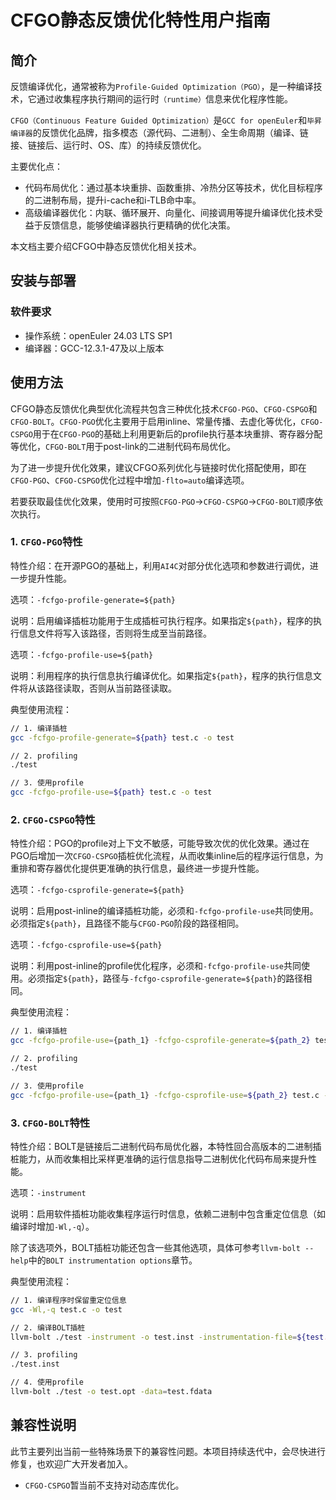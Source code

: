# CFGO静态反馈优化特性用户指南

## 简介

反馈编译优化，通常被称为`Profile-Guided Optimization（PGO）`，是一种编译技术，它通过收集程序执行期间的运行时`（runtime）`信息来优化程序性能。

`CFGO（Continuous Feature Guided Optimization）`是`GCC for openEuler`和`毕昇编译器`的反馈优化品牌，指多模态（源代码、二进制）、全生命周期（编译、链接、链接后、运行时、OS、库）的持续反馈优化。

主要优化点：

* 代码布局优化：通过基本块重排、函数重排、冷热分区等技术，优化目标程序的二进制布局，提升i-cache和i-TLB命中率。
* 高级编译器优化：内联、循环展开、向量化、间接调用等提升编译优化技术受益于反馈信息，能够使编译器执行更精确的优化决策。

本文档主要介绍CFGO中静态反馈优化相关技术。

## 安装与部署

### 软件要求

* 操作系统：openEuler 24.03 LTS SP1
* 编译器：GCC-12.3.1-47及以上版本

## 使用方法

CFGO静态反馈优化典型优化流程共包含三种优化技术`CFGO-PGO`、`CFGO-CSPGO`和`CFGO-BOLT`。`CFGO-PGO`优化主要用于启用inline、常量传播、去虚化等优化，`CFGO-CSPGO`用于在`CFGO-PGO`的基础上利用更新后的profile执行基本块重排、寄存器分配等优化，`CFGO-BOLT`用于post-link的二进制代码布局优化。

为了进一步提升优化效果，建议CFGO系列优化与链接时优化搭配使用，即在`CFGO-PGO`、`CFGO-CSPGO`优化过程中增加`-flto=auto`编译选项。

若要获取最佳优化效果，使用时可按照`CFGO-PGO`->`CFGO-CSPGO`->`CFGO-BOLT`顺序依次执行。

### 1. `CFGO-PGO`特性

特性介绍：在开源PGO的基础上，利用`AI4C`对部分优化选项和参数进行调优，进一步提升性能。

选项：`-fcfgo-profile-generate=${path}`

说明：启用编译插桩功能用于生成插桩可执行程序。如果指定`${path}`，程序的执行信息文件将写入该路径，否则将生成至当前路径。

选项：`-fcfgo-profile-use=${path}`

说明：利用程序的执行信息执行编译优化。如果指定`${path}`，程序的执行信息文件将从该路径读取，否则从当前路径读取。

典型使用流程：

```bash
// 1. 编译插桩
gcc -fcfgo-profile-generate=${path} test.c -o test

// 2. profiling
./test

// 3. 使用profile
gcc -fcfgo-profile-use=${path} test.c -o test
```

### 2. `CFGO-CSPGO`特性

特性介绍：PGO的profile对上下文不敏感，可能导致次优的优化效果。通过在PGO后增加一次`CFGO-CSPGO`插桩优化流程，从而收集inline后的程序运行信息，为重排和寄存器优化提供更准确的执行信息，最终进一步提升性能。

选项：`-fcfgo-csprofile-generate=${path}`

说明：启用post-inline的编译插桩功能，必须和`-fcfgo-profile-use`共同使用。必须指定`${path}`，且路径不能与`CFGO-PGO`阶段的路径相同。

选项：`-fcfgo-csprofile-use=${path}`

说明：利用post-inline的profile优化程序，必须和`-fcfgo-profile-use`共同使用。必须指定`${path}`，路径与`-fcfgo-csprofile-generate=${path}`的路径相同。

典型使用流程：

```bash
// 1. 编译插桩
gcc -fcfgo-profile-use={path_1} -fcfgo-csprofile-generate=${path_2} test.c -o test

// 2. profiling
./test

// 3. 使用profile
gcc -fcfgo-profile-use={path_1} -fcfgo-csprofile-use=${path_2} test.c -o test
```

### 3. `CFGO-BOLT`特性

特性介绍：BOLT是链接后二进制代码布局优化器，本特性回合高版本的二进制插桩能力，从而收集相比采样更准确的运行信息指导二进制优化代码布局来提升性能。

选项：`-instrument`

说明：启用软件插桩功能收集程序运行时信息，依赖二进制中包含重定位信息（如编译时增加`-Wl,-q`）。

除了该选项外，BOLT插桩功能还包含一些其他选项，具体可参考`llvm-bolt --help`中的`BOLT instrumentation options`章节。

典型使用流程：

```bash
// 1. 编译程序时保留重定位信息
gcc -Wl,-q test.c -o test

// 2. 编译BOLT插桩
llvm-bolt ./test -instrument -o test.inst -instrumentation-file=${test.fdata} --instrumentation-wait-forks --instrumentation-sleep-time=2 --instrumentation-no-counters-clear

// 3. profiling
./test.inst

// 4. 使用profile
llvm-bolt ./test -o test.opt -data=test.fdata
```

## 兼容性说明

此节主要列出当前一些特殊场景下的兼容性问题。本项目持续迭代中，会尽快进行修复，也欢迎广大开发者加入。

* `CFGO-CSPGO`暂当前不支持对动态库优化。
